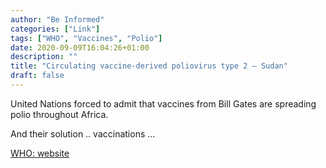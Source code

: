 ```yaml
---
author: "Be Informed"
categories: ["Link"]
tags: ["WHO", "Vaccines", "Polio"]
date: 2020-09-09T16:04:26+01:00
description: ""
title: "Circulating vaccine-derived poliovirus type 2 – Sudan"
draft: false
---
```


United Nations forced to admit that vaccines from Bill Gates are spreading polio throughout Africa.

And their solution .. vaccinations ... 

[WHO: website](https://www.who.int/csr/don/01-september-2020-polio-sudan/en/)